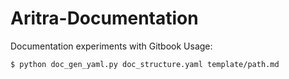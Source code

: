 # Aritra-Documentation
Documentation experiments with Gitbook
Usage:
```bash
$ python doc_gen_yaml.py doc_structure.yaml template/path.md
```
